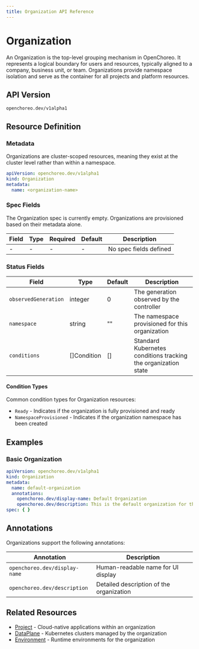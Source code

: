 ```yaml
---
title: Organization API Reference
---
```


# Organization

An Organization is the top-level grouping mechanism in OpenChoreo. It represents a logical boundary for users and
resources, typically aligned to a company, business unit, or team. Organizations provide namespace isolation and serve
as the container for all projects and platform resources.

## API Version

`openchoreo.dev/v1alpha1`

## Resource Definition

### Metadata

Organizations are cluster-scoped resources, meaning they exist at the cluster level rather than within a namespace.

```yaml
apiVersion: openchoreo.dev/v1alpha1
kind: Organization
metadata:
  name: <organization-name>
```

### Spec Fields

The Organization spec is currently empty. Organizations are provisioned based on their metadata alone.

| Field | Type | Required | Default | Description            |
|-------|------|----------|---------|------------------------|
| -     | -    | -        | -       | No spec fields defined |

### Status Fields

| Field                | Type        | Default | Description                                                    |
|----------------------|-------------|---------|----------------------------------------------------------------|
| `observedGeneration` | integer     | 0       | The generation observed by the controller                      |
| `namespace`          | string      | ""      | The namespace provisioned for this organization                |
| `conditions`         | []Condition | []      | Standard Kubernetes conditions tracking the organization state |

#### Condition Types

Common condition types for Organization resources:

- `Ready` - Indicates if the organization is fully provisioned and ready
- `NamespaceProvisioned` - Indicates if the organization namespace has been created

## Examples

### Basic Organization

```yaml
apiVersion: openchoreo.dev/v1alpha1
kind: Organization
metadata:
  name: default-organization
  annotations:
    openchoreo.dev/display-name: Default Organization
    openchoreo.dev/description: This is the default organization for this setup
spec: { }
```

## Annotations

Organizations support the following annotations:

| Annotation                    | Description                              |
|-------------------------------|------------------------------------------|
| `openchoreo.dev/display-name` | Human-readable name for UI display       |
| `openchoreo.dev/description`  | Detailed description of the organization |

## Related Resources

- [Project](../application/project.md) - Cloud-native applications within an organization
- [DataPlane](./dataplane.md) - Kubernetes clusters managed by the organization
- [Environment](./environment.md) - Runtime environments for the organization
